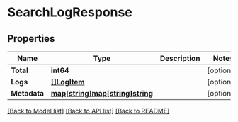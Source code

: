 # SearchLogResponse

## Properties

Name | Type | Description | Notes
------------ | ------------- | ------------- | -------------
**Total** | **int64** |  | [optional] 
**Logs** | [**[]LogItem**](LogItem.md) |  | [optional] 
**Metadata** | [**map[string]map[string]string**](map.md) |  | [optional] 

[[Back to Model list]](../README.md#documentation-for-models) [[Back to API list]](../README.md#documentation-for-api-endpoints) [[Back to README]](../README.md)


